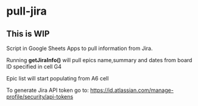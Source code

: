 # pull-jira

## This is WIP  

Script in Google Sheets Apps to pull information from Jira.

Running **getJiraInfo()** will pull epics name,summary and dates from board ID specified in cell G4

Epic list will start populating from A6 cell

To generate Jira API token go to: https://id.atlassian.com/manage-profile/security/api-tokens

